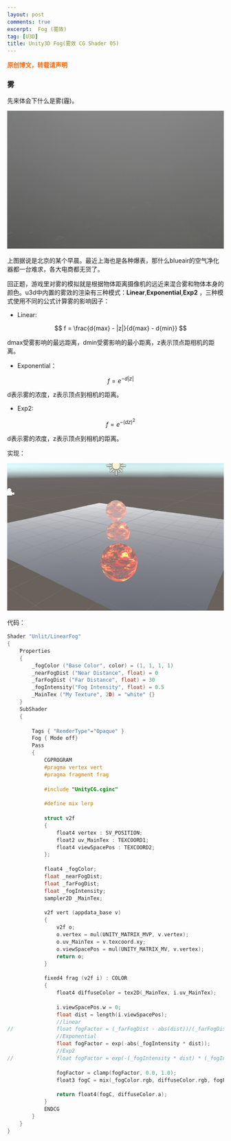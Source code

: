 ```yaml
---
layout: post
comments: true
excerpt:  Fog (雾效)
tag: [U3D]
title: Unity3D Fog(雾效 CG Shader 05)
---
```


<span style="color: #ff6600;"><strong>原创博文，转载请声明</strong></span>

### 雾

先来体会下什么是雾(霾)。

![](../images/wu.jpg)

上图据说是北京的某个早晨。最近上海也是各种爆表，那什么blueair的空气净化器都一台难求，各大电商都无货了。

回正题，游戏里对雾的模拟就是根据物体距离摄像机的远近来混合雾和物体本身的颜色。u3d中内置的雾效的渲染有三种模式：**Linear**,**Exponential**,**Exp2** ，三种模式使用不同的公式计算雾的影响因子：

* Linear:

  $$
  f = \frac{d{max} - |z|}{d{max} - d{min}}
  $$


dmax受雾影响的最远距离，dmin受雾影响的最小距离，z表示顶点距相机的距离。

* Exponential：

  $$
  f = e^{-d|z|}
  $$


d表示雾的浓度，z表示顶点到相机的距离。

* Exp2:

  $$
  f = e^{-(dz)^2}
  $$


d表示雾的浓度，z表示顶点到相机的距离。

实现：

![](../images/fog.jpg)

代码：

``` c
Shader "Unlit/LinearFog"
{
	Properties
	{
		_fogColor ("Base Color", color) = (1, 1, 1, 1)
		_nearFogDist ("Near Distance", float) = 0
		_farFogDist ("Far Distance", float) = 30
		_fogIntensity("Fog Intensity", float) = 0.5
		_MainTex ("My Texture", 2D) = "white" {}
	}
	SubShader
	{
		
		Tags { "RenderType"="Opaque" }
		Fog { Mode off}
		Pass
		{
			CGPROGRAM
			#pragma vertex vert
			#pragma fragment frag
			
			#include "UnityCG.cginc"
			
			#define mix lerp
			
			struct v2f
			{	
				float4 vertex : SV_POSITION;
				float2 uv_MainTex : TEXCOORD1;
				float4 viewSpacePos : TEXCOORD2;
			};

			float4 _fogColor;
			float _nearFogDist;
			float _farFogDist;
			float _fogIntensity;
			sampler2D _MainTex;
			
			v2f vert (appdata_base v)
			{
				v2f o;
				o.vertex = mul(UNITY_MATRIX_MVP, v.vertex);
				o.uv_MainTex = v.texcoord.xy;
				o.viewSpacePos = mul(UNITY_MATRIX_MV, v.vertex);
				return o;
			}
			
			fixed4 frag (v2f i) : COLOR
			{
				float4 diffuseColor = tex2D(_MainTex, i.uv_MainTex);
				
				i.viewSpacePos.w = 0;
				float dist = length(i.viewSpacePos);
				//linear
//				float fogFactor = (_farFogDist - abs(dist))/(_farFogDist - _nearFogDist);
				//Exponential
				float fogFactor = exp(-abs(_fogIntensity * dist));
				//Exp2
//				float fogFactor = exp(-(_fogIntensity * dist) * (_fogIntensity * dist));
				
				fogFactor = clamp(fogFactor, 0.0, 1.0);
				float3 fogC = mix(_fogColor.rgb, diffuseColor.rgb, fogFactor);
				
				return float4(fogC, diffuseColor.a);
			}
			ENDCG
		}
	}
}

```